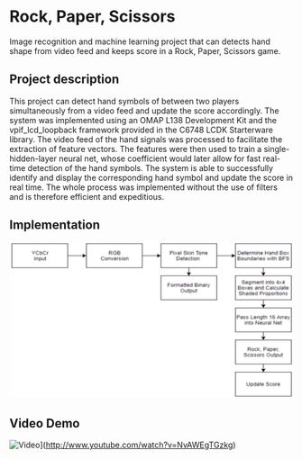 # Rock, Paper, Scissors
Image recognition and machine learning project that can detects hand shape from video feed and keeps score in a Rock, Paper, Scissors game. 

## Project description
This project can detect hand symbols of between two players simultaneously from a video feed and update the score accordingly. The system was implemented using an OMAP L138 Development Kit and the vpif_lcd_loopback framework provided in the C6748 LCDK Starterware library. The video feed of the hand signals was processed to facilitate the extraction of feature vectors. The features were then used to train a single-hidden-layer neural net, whose coefficient would later allow for fast real-time detection of the hand symbols. The system is able to successfully identify and display the corresponding hand symbol and update the score in real time. The whole process was implemented without the use of filters and is therefore efficient and expeditious.

## Implementation
![alt text][pipeline]

[pipeline]: pipeline.png

## Video Demo
![Video](https://img.youtube.com/vi/NvAWEgTGzkg/0.jpg)](http://www.youtube.com/watch?v=NvAWEgTGzkg)
